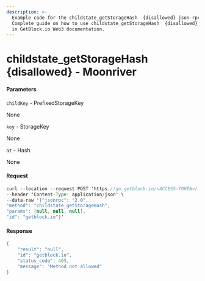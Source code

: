 ```yaml
---
description: >-
  Example code for the childstate_getStorageHash  {disallowed} json-rpc method.
  Сomplete guide on how to use childstate_getStorageHash  {disallowed} json-rpc
  in GetBlock.io Web3 documentation.
---
```


# childstate\_getStorageHash {disallowed} - Moonriver

#### Parameters

`childKey` - PrefixedStorageKey

None

`key` - StorageKey

None

`at` - Hash

None

#### Request

```java
curl --location --request POST 'https://go.getblock.io/<ACCESS-TOKEN>/' \
--header 'Content-Type: application/json' \ 
--data-raw '{"jsonrpc": "2.0",
"method": "childstate_getStorageHash",
"params": [null, null, null],
"id": "getblock.io"}'
```

#### Response

```java
{
    "result": "null",
    "id": "getblock.io",
    "status_code": 405,
    "message": "Method not allowed"
}
```
